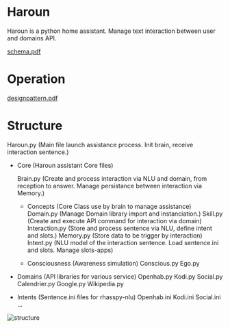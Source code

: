 # Haroun
Haroun is a python home assistant. Manage text interaction between user and domains API.

[schema.pdf](https://github.com/LounisBou/haroun/files/6228943/schema.pdf)

# Operation

[designpattern.pdf](https://github.com/LounisBou/haroun/files/6228932/designpattern.pdf)

# Structure

Haroun.py (Main file launch assistance process. Init brain, receive interaction sentence.)

- Core (Haroun assistant Core files)

    Brain.py (Create and process interaction via NLU and domain, from reception to answer. Manage persistance between interaction via Memory.)
    
  - Concepts (Core Class use by brain to manage assistance)
      Domain.py (Manage Domain library import and instanciation.)
      Skill.py (Create and execute API command for interaction via domain)
      Interaction.py (Store and process sentence via NLU, define intent and slots.)
      Memory.py (Store data to be trigger by interaction)
      Intent.py (NLU model of the interaction sentence. Load sentence.ini and slots. Manage slots-apps)
            
  - Consciousness (Awareness simulation)
      Conscious.py
      Ego.py
       
- Domains (API libraries for various service)
    Openhab.py
    Kodi.py
    Social.py
    Calendrier.py
    Google.py
    Wikipedia.py 
    
- Intents (Sentence.ini files for rhasspy-nlu)
    Openhab.ini
    Kodi.ini
    Social.ini
    ...
    
![structure](https://user-images.githubusercontent.com/34158993/112987532-1d0b4600-9163-11eb-906d-89e348af3d72.png)

